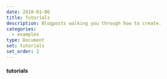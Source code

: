 ```yaml
---
date: 2018-01-06
title: Tutorials
description: Blogposts walking you through how to create.
categories:
  - examples
type: Document
set: tutorials
set_order: 2
---
```




#### tutorials
